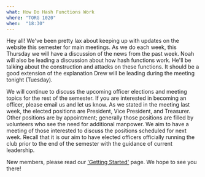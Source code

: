 ```yaml
---
what: How Do Hash Functions Work
where: "TORG 1020"
when:  "18:30"
---
```


Hey all! We've been pretty lax about keeping up with updates on the website this semester for main meetings.
As we do each week, this Thursday we will have a discussion of the news from the past week.
Noah will also be leading a discussion about how hash functions work.
He'll be talking about the construction and attacks on these functions.
It should be a good extension of the explanation Drew will be leading during the meeting tonight (Tuesday).

We will continue to discuss the upcoming officer elections and meeting topics for the rest of the semester.
If you are interested in becoming an officer, please email us and let us know.
As we stated in the meeting last week, the elected positions are President, Vice President, and Treasurer. 
Other positions are by appointment; generally those positions are filled by volunteers who see the need for additional manpower.
We aim to have a meeting of those interested to discuss the positions scheduled for next week.
Recall that it is our aim to have elected officers officially running the club prior to the end of the semester with the guidance of current leadership.

New members, please read our ['Getting Started'][start] page. We hope to see you there!

[start]: http://vtcsec.org/resources/getting-started.html
